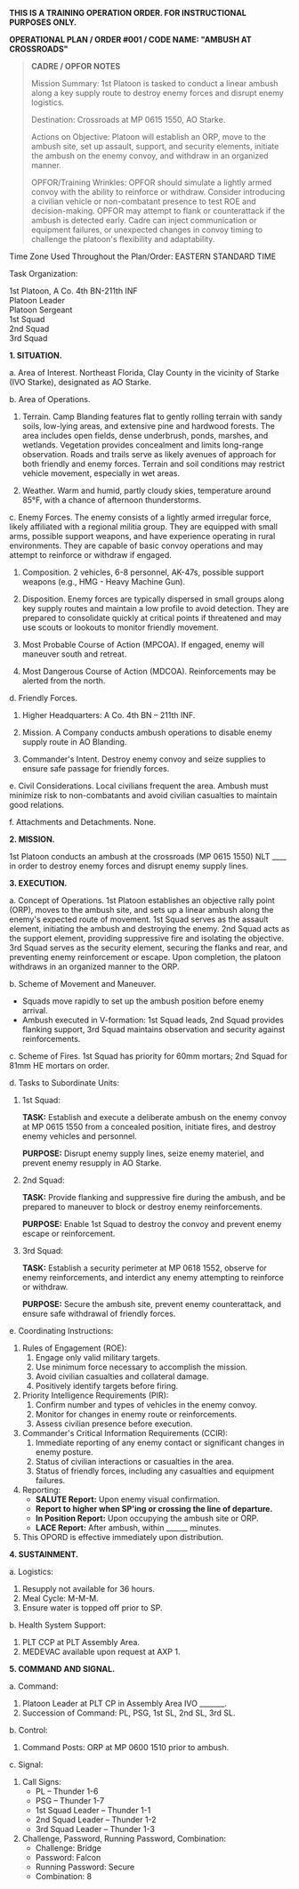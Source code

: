 **THIS IS A TRAINING OPERATION ORDER. FOR INSTRUCTIONAL PURPOSES ONLY.**

**OPERATIONAL PLAN / ORDER #001 / CODE NAME: "AMBUSH AT CROSSROADS"**

> **CADRE / OPFOR NOTES**
>
> Mission Summary: 1st Platoon is tasked to conduct a linear ambush along a key supply route to destroy enemy forces and disrupt enemy logistics.
>
> Destination: Crossroads at MP 0615 1550, AO Starke.
>
> Actions on Objective: Platoon will establish an ORP, move to the ambush site, set up assault, support, and security elements, initiate the ambush on the enemy convoy, and withdraw in an organized manner.
>
> OPFOR/Training Wrinkles: OPFOR should simulate a lightly armed convoy with the ability to reinforce or withdraw. Consider introducing a civilian vehicle or non-combatant presence to test ROE and decision-making. OPFOR may attempt to flank or counterattack if the ambush is detected early. Cadre can inject communication or equipment failures, or unexpected changes in convoy timing to challenge the platoon's flexibility and adaptability.

Time Zone Used Throughout the Plan/Order: EASTERN STANDARD TIME

Task Organization:

1st Platoon, A Co. 4th BN-211th INF  
Platoon Leader  
Platoon Sergeant  
1st Squad  
2nd Squad  
3rd Squad

**1. SITUATION.**

a. Area of Interest. Northeast Florida, Clay County in the vicinity of Starke (IVO Starke), designated as AO Starke.

b. Area of Operations.

1. Terrain. Camp Blanding features flat to gently rolling terrain with sandy soils, low-lying areas, and extensive pine and hardwood forests. The area includes open fields, dense underbrush, ponds, marshes, and wetlands. Vegetation provides concealment and limits long-range observation. Roads and trails serve as likely avenues of approach for both friendly and enemy forces. Terrain and soil conditions may restrict vehicle movement, especially in wet areas.

2. Weather. Warm and humid, partly cloudy skies, temperature around 85°F, with a chance of afternoon thunderstorms.

c. Enemy Forces. The enemy consists of a lightly armed irregular force, likely affiliated with a regional militia group. They are equipped with small arms, possible support weapons, and have experience operating in rural environments. They are capable of basic convoy operations and may attempt to reinforce or withdraw if engaged.

1. Composition. 2 vehicles, 6-8 personnel, AK-47s, possible support weapons (e.g., HMG - Heavy Machine Gun).

2. Disposition. Enemy forces are typically dispersed in small groups along key supply routes and maintain a low profile to avoid detection. They are prepared to consolidate quickly at critical points if threatened and may use scouts or lookouts to monitor friendly movement.

3. Most Probable Course of Action (MPCOA). If engaged, enemy will maneuver south and retreat.

4. Most Dangerous Course of Action (MDCOA). Reinforcements may be alerted from the north.

d. Friendly Forces.

1. Higher Headquarters: A Co. 4th BN – 211th INF.

2. Mission. A Company conducts ambush operations to disable enemy supply route in AO Blanding.

3. Commander's Intent. Destroy enemy convoy and seize supplies to ensure safe passage for friendly forces.

e. Civil Considerations. Local civilians frequent the area. Ambush must minimize risk to non-combatants and avoid civilian casualties to maintain good relations.

f. Attachments and Detachments. None.

**2. MISSION.**

1st Platoon conducts an ambush at the crossroads (MP 0615 1550) NLT ____ in order to destroy enemy forces and disrupt enemy supply lines.

**3. EXECUTION.**

a. Concept of Operations. 1st Platoon establishes an objective rally point (ORP), moves to the ambush site, and sets up a linear ambush along the enemy's expected route of movement. 1st Squad serves as the assault element, initiating the ambush and destroying the enemy. 2nd Squad acts as the support element, providing suppressive fire and isolating the objective. 3rd Squad serves as the security element, securing the flanks and rear, and preventing enemy reinforcement or escape. Upon completion, the platoon withdraws in an organized manner to the ORP.

b. Scheme of Movement and Maneuver.

- Squads move rapidly to set up the ambush position before enemy arrival.
- Ambush executed in V-formation: 1st Squad leads, 2nd Squad provides flanking support, 3rd Squad maintains observation and security against reinforcements.

c. Scheme of Fires. 1st Squad has priority for 60mm mortars; 2nd Squad for 81mm HE mortars on order.

d. Tasks to Subordinate Units:

1. 1st Squad:

   **TASK:** Establish and execute a deliberate ambush on the enemy convoy at MP 0615 1550 from a concealed position, initiate fires, and destroy enemy vehicles and personnel.

   **PURPOSE:** Disrupt enemy supply lines, seize enemy materiel, and prevent enemy resupply in AO Starke.

2. 2nd Squad:

   **TASK:** Provide flanking and suppressive fire during the ambush, and be prepared to maneuver to block or destroy enemy reinforcements.

   **PURPOSE:** Enable 1st Squad to destroy the convoy and prevent enemy escape or reinforcement.

3. 3rd Squad:

   **TASK:** Establish a security perimeter at MP 0618 1552, observe for enemy reinforcements, and interdict any enemy attempting to reinforce or withdraw.

   **PURPOSE:** Secure the ambush site, prevent enemy counterattack, and ensure safe withdrawal of friendly forces.

e. Coordinating Instructions:

1. Rules of Engagement (ROE):
   1. Engage only valid military targets.
   2. Use minimum force necessary to accomplish the mission.
   3. Avoid civilian casualties and collateral damage.
   4. Positively identify targets before firing.
2. Priority Intelligence Requirements (PIR):
   1. Confirm number and types of vehicles in the enemy convoy.
   2. Monitor for changes in enemy route or reinforcements.
   3. Assess civilian presence before execution.
3. Commander's Critical Information Requirements (CCIR):
   1. Immediate reporting of any enemy contact or significant changes in enemy posture.
   2. Status of civilian interactions or casualties in the area.
   3. Status of friendly forces, including any casualties and equipment failures.
4. Reporting:
   - **SALUTE Report:** Upon enemy visual confirmation.
   - **Report to higher when SP'ing or crossing the line of departure.**
   - **In Position Report:** Upon occupying the ambush site or ORP.
   - **LACE Report:** After ambush, within ______ minutes.
5. This OPORD is effective immediately upon distribution.

**4. SUSTAINMENT.**

a. Logistics:

1. Resupply not available for 36 hours.
2. Meal Cycle: M-M-M.
3. Ensure water is topped off prior to SP.

b. Health System Support:

1. PLT CCP at PLT Assembly Area.
2. MEDEVAC available upon request at AXP 1.

**5. COMMAND AND SIGNAL.**

a. Command:

1. Platoon Leader at PLT CP in Assembly Area IVO _______.
2. Succession of Command: PL, PSG, 1st SL, 2nd SL, 3rd SL.

b. Control:

1. Command Posts: ORP at MP 0600 1510 prior to ambush.

c. Signal:

1. Call Signs:
   - PL – Thunder 1-6
   - PSG – Thunder 1-7
   - 1st Squad Leader – Thunder 1-1
   - 2nd Squad Leader – Thunder 1-2
   - 3rd Squad Leader – Thunder 1-3
2. Challenge, Password, Running Password, Combination:
   - Challenge: Bridge
   - Password: Falcon
   - Running Password: Secure
   - Combination: 8